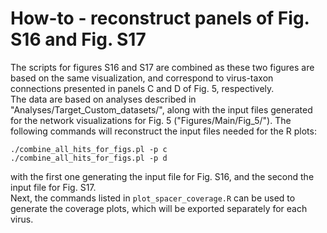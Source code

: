 # How-to - reconstruct panels of Fig. S16 and Fig. S17
The scripts for figures S16 and S17 are combined as these two figures are based on the same visualization, and correspond to virus-taxon connections presented in panels C and D of Fig. 5, respectively.  
The data are based on analyses described in "Analyses/Target_Custom_datasets/", along with the input files generated for the network visualizations for Fig. 5 ("Figures/Main/Fig_5/"). The following commands will reconstruct the input files needed for the R plots:
```
./combine_all_hits_for_figs.pl -p c
./combine_all_hits_for_figs.pl -p d
```
with the first one generating the input file for Fig. S16, and the second the input file for Fig. S17.  
Next, the commands listed in `plot_spacer_coverage.R` can be used to generate the coverage plots, which will be exported separately for each virus.
